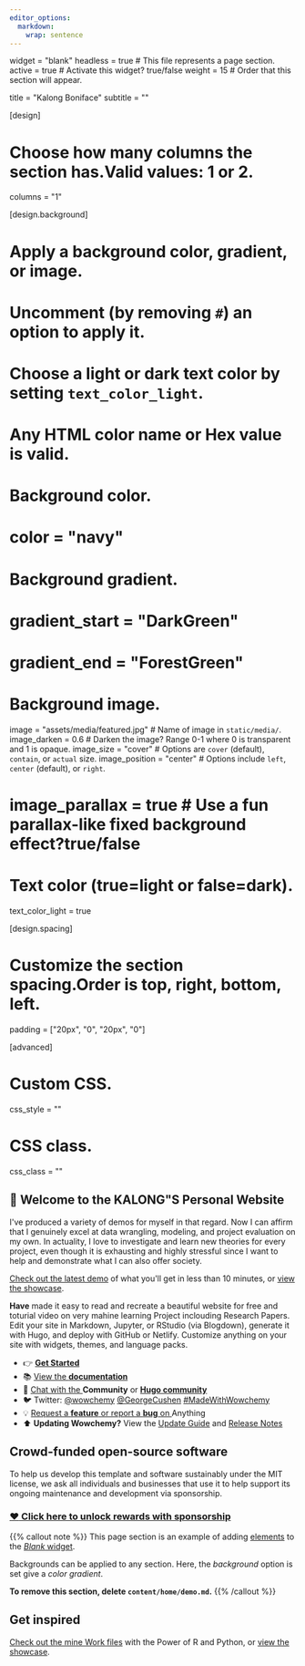 ```yaml
---
editor_options: 
  markdown: 
    wrap: sentence
---
```



widget = "blank" 
headless = true   # This file represents a page section.
active = true     # Activate this widget? true/false
weight = 15       # Order that this section will appear.

title = "Kalong Boniface" 
subtitle = ""

[design] 
# Choose how many columns the section has.Valid values: 1 or 2.
columns = "1"

[design.background] 
# Apply a background color, gradient, or image.
# Uncomment (by removing `#`) an option to apply it.
# Choose a light or dark text color by setting `text_color_light`.
# Any HTML color name or Hex value is valid.

# Background color.
# color = "navy"

# Background gradient.
# gradient_start = "DarkGreen" 
# gradient_end = "ForestGreen"

# Background image.
image = "assets/media/featured.jpg"   # Name of image in `static/media/`.
image_darken = 0.6                    # Darken the image? Range 0-1 where 0 is transparent and 1 is opaque.
image_size = "cover"                  # Options are `cover` (default), `contain`, or `actual` size.
image_position = "center"             # Options include `left`, `center` (default), or `right`.
# image_parallax = true              # Use a fun parallax-like fixed background effect?true/false

# Text color (true=light or false=dark).
text_color_light = true

[design.spacing] 
# Customize the section spacing.Order is top, right, bottom, left.
padding = ["20px", "0", "20px", "0"]

[advanced]
# Custom CSS.
css_style = ""

# CSS class.
css_class = "" 

##            :wave: Welcome to the **KALONG"S** Personal Website

I've produced a variety of demos for myself in that regard.
Now I can affirm that I genuinely excel at data wrangling, modeling, and project evaluation on my own.
In actuality, I love to investigate and learn new theories for every project, even though it is exhausting and highly stressful since I want to help and demonstrate what I can also offer society.

[Check out the latest demo](https://academic-demo.netlify.app) of what you'll get in less than 10 minutes, or [view the showcase](https://wowchemy.com/user-stories/).

**Have** made it easy to read and recreate a beautiful website for free and toturial video on very mahine learning Project inclouding Research Papers.
Edit your site in Markdown, Jupyter, or RStudio (via Blogdown), generate it with Hugo, and deploy with GitHub or Netlify.
Customize anything on your site with widgets, themes, and language packs.

-   :point_right: [**Get Started**](https://wowchemy.com/docs/install/)
-   :books: [View the **documentation**](https://wowchemy.com/docs/)
-   :speech_balloon: [Chat with the ](https://discord.gg/z8wNYzb) **Community** or [**Hugo community**](https://discourse.gohugo.io)
-   :bird: Twitter: [@wowchemy](https://twitter.com/wowchemy) [@GeorgeCushen](https://twitter.com/GeorgeCushen) [#MadeWithWowchemy](https://twitter.com/search?q=%23MadeWithWowchemy&src=typed_query)
-   :bulb: [Request a **feature** or report a **bug** on ](https://github.com/wowchemy/wowchemy-hugo-themes/issues)Anything
-   :arrow_up: **Updating Wowchemy?** View the [Update Guide](https://wowchemy.com/docs/update/) and [Release Notes](https://wowchemy.com/updates/)

##              Crowd-funded open-source software

To help us develop this template and software sustainably under the MIT license, we ask all individuals and businesses that use it to help support its ongoing maintenance and development via sponsorship.

###                  [:heart: Click here to unlock rewards with sponsorship](https://wowchemy.com/plans/)

{{% callout note %}} This page section is an example of adding [elements](https://wowchemy.com/docs/content/writing-markdown-latex/) to the [*Blank* widget](https://wowchemy.com/docs/widget/).

Backgrounds can be applied to any section.
Here, the *background* option is set give a *color gradient*.

**To remove this section, delete `content/home/demo.md`.** {{% /callout %}}

## Get inspired

[Check out the mine Work files](https://github.com/wowchemy/starter-academic/tree/master/exampleSite) with the Power of R and Python, or [view the showcase](https://wowchemy.com/user-stories/).
